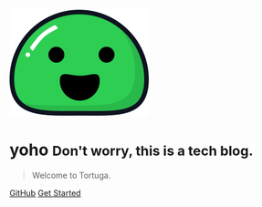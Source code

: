 ![logo](media/log.svg)

# yoho <small>Don't worry, this is a tech blog.</small>

> Welcome to Tortuga.

[GitHub](https://github.com/huzza4j)
[Get Started](#doc2)